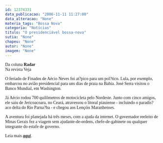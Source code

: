 ```yaml
---
id: 12374331
data_publicacao: "2006-11-11 11:27:00"
data_alteracao: "None"
materia_tags: "Bossa Nova"
categoria: "Notícias"
titulo: "O presidenciável bossa-nova"
sutia: "None"
chapeu: "None"
autor: "None"
imagem: "None"
---
```

<p><P><FONT face=Verdana>Da coluna <STRONG>Radar</STRONG><BR>Na revista Veja</FONT></P></p>
<p><P><FONT face=Verdana>O feriado de Finados de Aécio Neves foi at?pico para um pol?tico. Lula, por exemplo, embarcou no avião presidencial para uns dias de praia na Bahia. José Serra visitou o Banco Mundial, em Washington. </FONT></P></p>
<p><P><FONT face=Verdana>Já Aécio rodou 700 quilômetros de motocicleta pelo Nordeste. Junto com cinco amigos, ele saiu de Jericoacoara, no Ceará, atravessou o litoral piauiense - incluindo o paradis?aco delta do Rio Parna?ba - e chegou aos Lençóis Maranhenses. </FONT></P></p>
<p><P><FONT face=Verdana>A aventura foi planejada há três meses, com a ajuda da internet. O governador reeleito de Minas Gerais fez a viagem sem ajudante-de-ordens, chefe-de-gabinete ou qualquer integrante do estafe de governo.</FONT></P></p>
<p><P><FONT face=Verdana>Leia mais <STRONG><EM><A href=\"https://veja.abril.uol.com.br/151106/radar.html\" target=_blank>aqui</A></EM></STRONG>.</FONT></P> </p>
